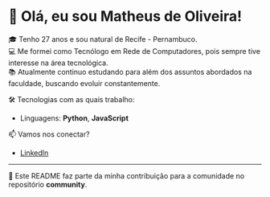 # 👋 Olá, eu sou Matheus de Oliveira!

🎓 Tenho 27 anos e sou natural de Recife - Pernambuco.  
💻 Me formei como Tecnólogo em Rede de Computadores, pois sempre tive interesse na área tecnológica.  
📚 Atualmente continuo estudando para além dos assuntos abordados na faculdade, buscando evoluir constantemente.

🛠️ Tecnologias com as quais trabalho:  
- Linguagens: **Python**, **JavaScript**

📫 Vamos nos conectar?  
- [LinkedIn](https://www.linkedin.com/in/matheus-oliveira-2864a1350)

---

🔧 Este README faz parte da minha contribuição para a comunidade no repositório **community**.
